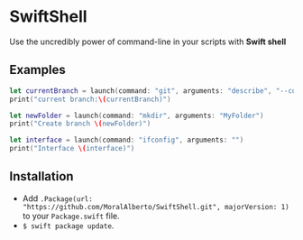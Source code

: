 # SwiftShell

Use the uncredibly power of command-line in your scripts with **Swift shell**

## Examples

```swift
let currentBranch = launch(command: "git", arguments: "describe", "--contains", "--all", "HEAD")
print("current branch:\(currentBranch)")

let newFolder = launch(command: "mkdir", arguments: "MyFolder")
print("Create branch \(newFolder)")

let interface = launch(command: "ifconfig", arguments: "")
print("Interface \(interface)")
```

## Installation

- Add `.Package(url: "https://github.com/MoralAlberto/SwiftShell.git", majorVersion: 1)` to your `Package.swift` file.
- `$ swift package update`.
